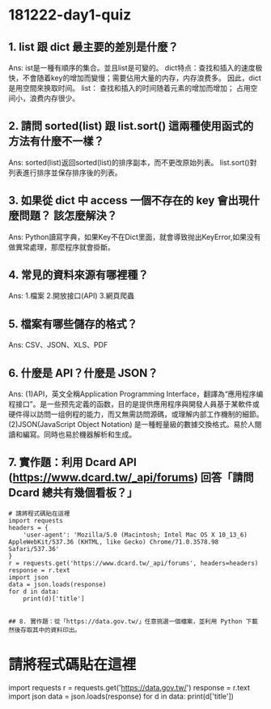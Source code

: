 # 181222-day1-quiz

## 1. list 跟 dict 最主要的差別是什麼？
Ans:
ist是一種有順序的集合。並且list是可變的。
dict特点：查找和插入的速度极快，不會随着key的增加而變慢；需要佔用大量的内存，内存浪费多。 因此，dict是用空間來换取时间。
list： 
查找和插入的时间随着元素的增加而增加； 占用空间小，浪费内存很少。
## 2. 請問 sorted(list) 跟 list.sort() 這兩種使用函式的方法有什麼不一樣？
Ans:
sorted(list)返回sorted(list)的排序副本，而不更改原始列表。
list.sort()對列表進行排序並保存排序後的列表。
## 3. 如果從 dict 中 access 一個不存在的 key 會出現什麼問題？ 該怎麼解決？
Ans:
Python讀寫字典，如果Key不在Dict里面，就會導致抛出KeyError,如果没有做異常處理，那麼程序就會掛斷。
## 4. 常見的資料來源有哪裡種？
Ans:
1.檔案
2.開放接口(API)
3.網頁爬蟲
## 5. 檔案有哪些儲存的格式？
Ans:
CSV、JSON、XLS、PDF
## 6. 什麼是 API？什麼是 JSON？
Ans:
(1)API，英文全稱Application Programming Interface，翻譯為“應用程序编程接口”。是一些预先定義的函数，目的是提供應用程序與開發人員基于某軟件或硬件得以訪問一组例程的能力，而又無需訪問源碼，或理解内部工作機制的細節。
(2)JSON(JavaScript Object Notation) 是一種輕量級的數據交換格式。易於人閱讀和編寫。同時也易於機器解析和生成。
## 7. 實作題：利用 Dcard API (https://www.dcard.tw/_api/forums) 回答「請問 Dcard 總共有幾個看板？」

```
# 請將程式碼貼在這裡
import requests
headers = {
    'user-agent': 'Mozilla/5.0 (Macintosh; Intel Mac OS X 10_13_6) AppleWebKit/537.36 (KHTML, like Gecko) Chrome/71.0.3578.98 Safari/537.36'
}
r = requests.get('https://www.dcard.tw/_api/forums', headers=headers)
response = r.text
import json
data = json.loads(response)
for d in data:
    print(d)['title']
    
    
## 8. 實作題：從「https://data.gov.tw/」任意挑選一個檔案，並利用 Python 下載然後存取其中的資料印出。

```
# 請將程式碼貼在這裡
import requests
r = requests.get('https://data.gov.tw/')
response = r.text
import json
data = json.loads(response)
for d in data:
    print(d['title'])




